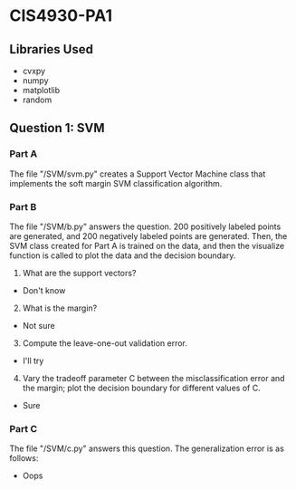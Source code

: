 # CIS4930-PA1

## Libraries Used
- cvxpy
- numpy
- matplotlib
- random

## Question 1: SVM

### Part A
The file "/SVM/svm.py" creates a Support Vector Machine class that implements the soft margin SVM classification algorithm.

### Part B
The file "/SVM/b.py" answers the question. 200 positively labeled points are generated, and 200 negatively labeled points are generated. Then, the SVM class created for Part A is trained on the data, and then the visualize function is called to plot the data and the decision boundary.
1. What are the support vectors?
  - Don't know
2. What is the margin?
  - Not sure
3. Compute the leave-one-out validation error.
  - I'll try
4.  Vary the tradeoff parameter C between the misclassification error and the margin; plot the decision boundary for different values of C.
  - Sure

### Part C
The file "/SVM/c.py" answers this question. The generalization error is as follows:
- Oops
